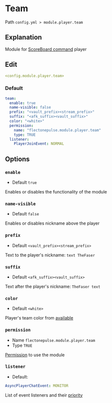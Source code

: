 # Team
Path `config.yml > module.player.team`

## Explanation
Module for [ScoreBoard command](https://minecraft.wiki/w/Commands/team) player

## Edit
```yaml
<config.module.player.team>
```

### Default
```yaml
team:
  enable: true
  name-visible: false
  prefix: "<vault_prefix><stream_prefix>"
  suffix: "<afk_suffix><vault_suffix>"
  color: "<white>"
  permission:
    name: "flectonepulse.module.player.team"
    type: TRUE
  listener:
    PlayerJoinEvent: NORMAL
```

## Options

### `enable`
- Default `true`

Enables or disables the functionality of the module

### `name-visible`
- Default `false`

Enables or disables nickname above the player

### `prefix`
- Default `<vault_prefix><stream_prefix>`

Text to the player's nickname: `text TheFaser`

### `suffix`
- Default `<afk_suffix><vault_suffix>`

Text after the player's nickname: `TheFaser text`

### `color`
- Default `<white>`

Player's team color from [available](#available-colors)

### `permission`
- Name `flectonepulse.module.player.team`
- Type `TRUE`

[Permission](/en/config/module/#explanation) to use the module

### `listener`
- Default:
```yaml
AsyncPlayerChatEvent: MONITOR
```

List of event listeners and their [priority](#event-priority)

<!--@include: @/en/parts/color.md-->
<!--@include: @/en/parts/listener.md-->